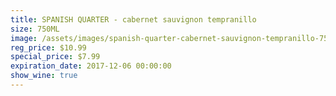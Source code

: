```yaml
---
title: SPANISH QUARTER - cabernet sauvignon tempranillo
size: 750ML
image: /assets/images/spanish-quarter-cabernet-sauvignon-tempranillo-750ml.jpg
reg_price: $10.99
special_price: $7.99
expiration_date: 2017-12-06 00:00:00
show_wine: true
---
```



